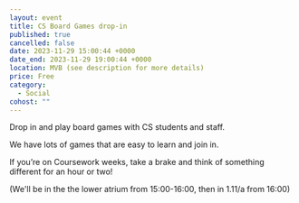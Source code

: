 ```yaml
---
layout: event
title: CS Board Games drop-in
published: true
cancelled: false
date: 2023-11-29 15:00:44 +0000
date_end: 2023-11-29 19:00:44 +0000
location: MVB (see description for more details)
price: Free
category:
  - Social
cohost: ""
---
```

Drop in and play board games with CS students and staff.

We have lots of games that are easy to learn and join in.

If you’re on Coursework weeks, take a brake and think of something different for an hour or two!

(We'll be in the the lower atrium from 15:00-16:00, then in 1.11/a from 16:00)
